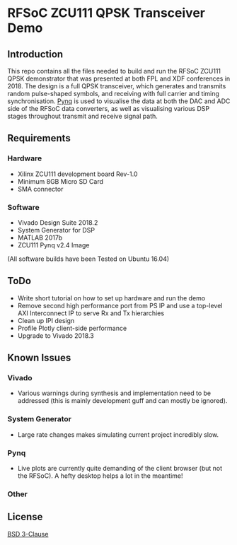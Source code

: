 # RFSoC ZCU111 QPSK Transceiver Demo

## Introduction
This repo contains all the files needed to build and run the RFSoC ZCU111 QPSK demonstrator that was presented at both FPL and XDF conferences in 2018. The design is a full QPSK transceiver, which generates and transmits random pulse-shaped symbols, and receiving with full  carrier and timing synchronisation. [Pynq](https://github.com/xilinx/pynq) is used to visualise the data at both the DAC and ADC side of the RFSoC data converters, as well as visualising various DSP stages throughout transmit and receive signal path.

## Requirements
### Hardware
- Xilinx ZCU111 development board Rev-1.0
- Minimum 8GB Micro SD Card
- SMA connector
### Software
- Vivado Design Suite 2018.2
- System Generator for DSP
- MATLAB 2017b
- ZCU111 Pynq v2.4 Image

(All software builds have been Tested on Ubuntu 16.04)

## ToDo
- Write short tutorial on how to set up hardware and run the demo
- Remove second high performance port from PS IP and use a top-level AXI Interconnect IP to serve Rx and Tx hierarchies
- Clean up IPI design
- Profile Plotly client-side performance
- Upgrade to Vivado 2018.3

## Known Issues
### Vivado
- Various warnings during synthesis and implementation need to be addressed (this is mainly development guff and can mostly be ignored).
### System Generator
- Large rate changes makes simulating current project incredibly slow.
### Pynq
- Live plots are currently quite demanding of the client browser (but not the RFSoC). A hefty desktop helps a lot in the meantime!
### Other

## License 
[BSD 3-Clause](github.com/strath-sdr/rfsoc_qpsk_demo/LICENSE)
